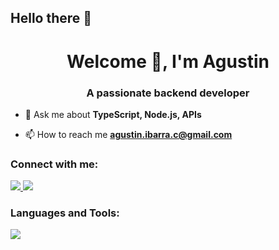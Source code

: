 ## Hello there 👋

<h1 align="center">Welcome 👋, I'm Agustin</h1>
<h3 align="center">A passionate backend developer</h3>

- 💬 Ask me about **TypeScript, Node.js, APIs**

- 📫 How to reach me **agustin.ibarra.c@gmail.com**

<h3 align="left">Connect with me:</h3>
<p align="left">
<p>
  <a target="_blank" href="https://www.linkedin.com/in/agust%C3%ADn-ibarra-259637262/">
    <img src="https://skillicons.dev/icons?i=linkedin" />
  </a>
  <a target="_blank" href="https://www.instagram.com/agustin_hk/">
    <img src="https://skillicons.dev/icons?i=instagram" />
  </a>
</p>
</p>

<h3 align="left">Languages and Tools:</h3>
<p align="left">
<p>
  <a href="https://skillicons.dev">
    <img src="https://skillicons.dev/icons?i=nodejs,js,ts,express,npm,jest,cs,dotnet,py,git,github,docker,mysql,mongodb,sqlite,html,css,react,bootstrap,figma,slack,trello" />
  </a>
</p>
</p>
